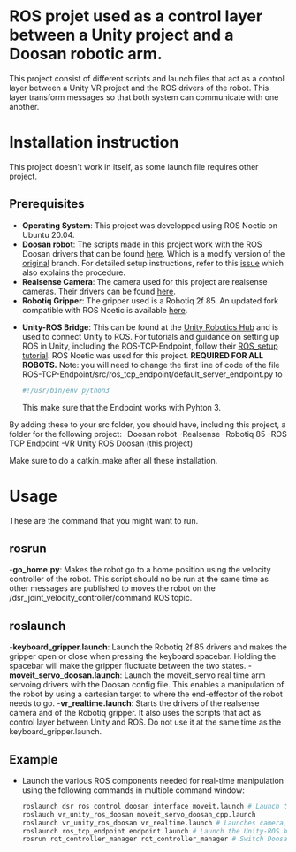 # ROS projet used as a control layer between a Unity project and a Doosan robotic arm.

This project consist of different scripts and launch files that act as a control layer between a Unity VR project and the ROS drivers of the robot. This layer transform messages so that both system can communicate with one another.

# Installation instruction

This project doesn't work in itself, as some launch file requires other project.

## Prerequisites

- **Operating System**: This project was developped using ROS Noetic on Ubuntu 20.04.
- **Doosan robot**: The scripts made in this project work with the ROS Doosan drivers that can be found [here](https://github.com/ETS-J-Boutin/doosan-robot_RT). Which is a modify version of the [original](https://github.com/BryanStuurman/doosan-robot) branch. For detailed setup instructions, refer to this [issue](https://github.com/doosan-robotics/doosan-robot/issues/99) which also explains the procedure.
- **Realsense Camera**: The camera used for this project are realsense cameras. Their drivers can be found [here](https://github.com/rjwb1/realsense-ros).
- **Robotiq Gripper**: The gripper used is a Robotiq 2f 85. An updated fork compatible with ROS Noetic is available [here](https://github.com/alexandre-bernier/robotiq_85_gripper).
* **Unity-ROS Bridge**: This can be found at the [Unity Robotics Hub](https://github.com/Unity-Technologies/Unity-Robotics-Hub) and is used to connect Unity to ROS. For tutorials and guidance on setting up ROS in Unity, including the ROS-TCP-Endpoint, follow their [ROS_setup tutorial](https://github.com/Unity-Technologies/Unity-Robotics-Hub/blob/main/tutorials/pick_and_place/0_ros_setup.md). ROS Noetic was used for this project. **REQUIRED FOR ALL ROBOTS.** Note: you will need to change the first line of code of the file ROS-TCP-Endpoint/src/ros_tcp_endpoint/default_server_endpoint.py to
  ```bash
  #!/usr/bin/env python3
  ```
  This make sure that the Endpoint works with Pyhton 3.

By adding these to your src folder, you should have, including this project, a folder for the following project:
-Doosan robot
-Realsense
-Robotiq 85
-ROS TCP Endpoint
-VR Unity ROS Doosan (this project)

Make sure to do a catkin_make after all these installation.

# Usage

These are the command that you might want to run.

## rosrun

-**go_home.py**: Makes the robot go to a home position using the velocity controller of the robot. This script should no be run at the same time as other messages are published to moves the robot on the /dsr_joint_velocity_controller/command ROS topic.

## roslaunch

-**keyboard_gripper.launch**: Launch the Robotiq 2f 85 drivers and makes the gripper open or close when pressing the keyboard spacebar. Holding the spacebar will make the gripper fluctuate between the two states.
-**moveit_servo_doosan.launch**: Launch the moveit_servo real time arm servoing drivers with the Doosan config file. This enables a manipulation of the robot by using a cartesian target to where the end-effector of the robot needs to go.
-**vr_realtime.launch**: Starts the drivers of the realsense camera and of the Robotiq gripper. It also uses the scripts that act as control layer between Unity and ROS. Do not use it at the same time as the keyboard_gripper.launch.

## Example

- Launch the various ROS components needed for real-time manipulation using the following commands in multiple command window:
   ```bash
   roslaunch dsr_ros_control doosan_interface_moveit.launch # Launch the ROS driver for real-time control.
   roslauch vr_unity_ros_doosan moveit_servo_doosan_cpp.launch 
   roslaunch vr_unity_ros_doosan vr_realtime.launch # Launches camera, gripper, and conversion scripts. Permissions for the gripper may need adjustment (`sudo chmod 777 /dev/ttyUSB0`).
   roslaunch ros_tcp_endpoint endpoint.launch # Launch the Unity-ROS bridge
   rosrun rqt_controller_manager rqt_controller_manager # Switch Doosan controller to velocity control.









  
